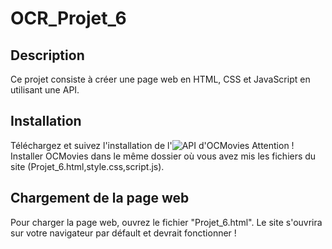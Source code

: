 # OCR_Projet_6
## Description
Ce projet consiste à créer une page web en HTML, CSS et JavaScript en utilisant une API.

## Installation
Téléchargez et suivez l'installation de l'![API](https://github.com/OpenClassrooms-Student-Center/OCMovies-API-EN-FR) d'OCMovies
Attention ! Installer OCMovies dans le même dossier où vous avez mis les fichiers du site (Projet_6.html,style.css,script.js).

## Chargement de la page web
Pour charger la page web, ouvrez le fichier "Projet_6.html". Le site s'ouvrira sur votre navigateur par défault et devrait fonctionner !
